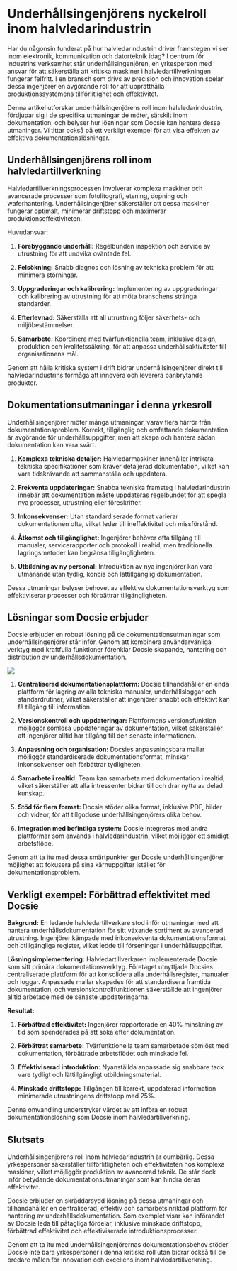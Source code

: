 # Underhållsingenjörens nyckelroll inom halvledarindustrin

Har du någonsin funderat på hur halvledarindustrin driver framstegen vi ser inom elektronik, kommunikation och datorteknik idag? I centrum för industrins verksamhet står underhållsingenjören, en yrkesperson med ansvar för att säkerställa att kritiska maskiner i halvledartillverkningen fungerar felfritt. I en bransch som drivs av precision och innovation spelar dessa ingenjörer en avgörande roll för att upprätthålla produktionssystemens tillförlitlighet och effektivitet.

Denna artikel utforskar underhållsingenjörens roll inom halvledarindustrin, fördjupar sig i de specifika utmaningar de möter, särskilt inom dokumentation, och belyser hur lösningar som Docsie kan hantera dessa utmaningar. Vi tittar också på ett verkligt exempel för att visa effekten av effektiva dokumentationslösningar.

## Underhållsingenjörens roll inom halvledartillverkning

Halvledartillverkningsprocessen involverar komplexa maskiner och avancerade processer som fotolitografi, etsning, dopning och waferhantering. Underhållsingenjörer säkerställer att dessa maskiner fungerar optimalt, minimerar driftstopp och maximerar produktionseffektiviteten.

Huvudansvar:

1. **Förebyggande underhåll:** Regelbunden inspektion och service av utrustning för att undvika oväntade fel.

2. **Felsökning:** Snabb diagnos och lösning av tekniska problem för att minimera störningar.

3. **Uppgraderingar och kalibrering:** Implementering av uppgraderingar och kalibrering av utrustning för att möta branschens stränga standarder.

4. **Efterlevnad:** Säkerställa att all utrustning följer säkerhets- och miljöbestämmelser.

5. **Samarbete:** Koordinera med tvärfunktionella team, inklusive design, produktion och kvalitetssäkring, för att anpassa underhållsaktiviteter till organisationens mål.

Genom att hålla kritiska system i drift bidrar underhållsingenjörer direkt till halvledarindustrins förmåga att innovera och leverera banbrytande produkter.

## Dokumentationsutmaningar i denna yrkesroll

Underhållsingenjörer möter många utmaningar, varav flera härrör från dokumentationsproblem. Korrekt, tillgänglig och omfattande dokumentation är avgörande för underhållsuppgifter, men att skapa och hantera sådan dokumentation kan vara svårt.

1. **Komplexa tekniska detaljer:** Halvledarmaskiner innehåller intrikata tekniska specifikationer som kräver detaljerad dokumentation, vilket kan vara tidskrävande att sammanställa och uppdatera.

2. **Frekventa uppdateringar:** Snabba tekniska framsteg i halvledarindustrin innebär att dokumentation måste uppdateras regelbundet för att spegla nya processer, utrustning eller föreskrifter.

3. **Inkonsekvenser:** Utan standardiserade format varierar dokumentationen ofta, vilket leder till ineffektivitet och missförstånd.

4. **Åtkomst och tillgänglighet:** Ingenjörer behöver ofta tillgång till manualer, servicerapporter och protokoll i realtid, men traditionella lagringsmetoder kan begränsa tillgängligheten.

5. **Utbildning av ny personal:** Introduktion av nya ingenjörer kan vara utmanande utan tydlig, koncis och lättillgänglig dokumentation.

Dessa utmaningar belyser behovet av effektiva dokumentationsverktyg som effektiviserar processer och förbättrar tillgängligheten.

## Lösningar som Docsie erbjuder

Docsie erbjuder en robust lösning på de dokumentationsutmaningar som underhållsingenjörer står inför. Genom att kombinera användarvänliga verktyg med kraftfulla funktioner förenklar Docsie skapande, hantering och distribution av underhållsdokumentation.

![](https://cdn.docsie.io/workspace_PxAvC1Uenuc7ad6H3/doc_wn84Jkoc6hIMTO2eE/file_Vyzz5xo721z1FTuRb/image_02d6bb1e-9192-fdba-359c-4a466d630223.jpg)

1. **Centraliserad dokumentationsplattform:** Docsie tillhandahåller en enda plattform för lagring av alla tekniska manualer, underhållsloggar och standardrutiner, vilket säkerställer att ingenjörer snabbt och effektivt kan få tillgång till information.

2. **Versionskontroll och uppdateringar:** Plattformens versionsfunktion möjliggör sömlösa uppdateringar av dokumentation, vilket säkerställer att ingenjörer alltid har tillgång till den senaste informationen.

3. **Anpassning och organisation:** Docsies anpassningsbara mallar möjliggör standardiserade dokumentationsformat, minskar inkonsekvenser och förbättrar tydligheten.

4. **Samarbete i realtid:** Team kan samarbeta med dokumentation i realtid, vilket säkerställer att alla intressenter bidrar till och drar nytta av delad kunskap.

5. **Stöd för flera format:** Docsie stöder olika format, inklusive PDF, bilder och videor, för att tillgodose underhållsingenjörers olika behov.

6. **Integration med befintliga system:** Docsie integreras med andra plattformar som används i halvledarindustrin, vilket möjliggör ett smidigt arbetsflöde.

Genom att ta itu med dessa smärtpunkter ger Docsie underhållsingenjörer möjlighet att fokusera på sina kärnuppgifter istället för dokumentationsproblem.

## Verkligt exempel: Förbättrad effektivitet med Docsie

**Bakgrund:** En ledande halvledartillverkare stod inför utmaningar med att hantera underhållsdokumentation för sitt växande sortiment av avancerad utrustning. Ingenjörer kämpade med inkonsekventa dokumentationsformat och otillgängliga register, vilket ledde till förseningar i underhållsuppgifter.

**Lösningsimplementering:** Halvledartillverkaren implementerade Docsie som sitt primära dokumentationsverktyg. Företaget utnyttjade Docsies centraliserade plattform för att konsolidera alla underhållsregister, manualer och loggar. Anpassade mallar skapades för att standardisera framtida dokumentation, och versionskontrollfunktionen säkerställde att ingenjörer alltid arbetade med de senaste uppdateringarna.

**Resultat:**

1. **Förbättrad effektivitet:** Ingenjörer rapporterade en 40% minskning av tid som spenderades på att söka efter dokumentation.

2. **Förbättrat samarbete:** Tvärfunktionella team samarbetade sömlöst med dokumentation, förbättrade arbetsflödet och minskade fel.

3. **Effektiviserad introduktion:** Nyanställda anpassade sig snabbare tack vare tydligt och lättillgängligt utbildningsmaterial.

4. **Minskade driftstopp:** Tillgången till korrekt, uppdaterad information minimerade utrustningens driftstopp med 25%.

Denna omvandling understryker värdet av att införa en robust dokumentationslösning som Docsie inom halvledartillverkning.

## Slutsats

Underhållsingenjörens roll inom halvledarindustrin är oumbärlig. Dessa yrkespersoner säkerställer tillförlitligheten och effektiviteten hos komplexa maskiner, vilket möjliggör produktion av avancerad teknik. De står dock inför betydande dokumentationsutmaningar som kan hindra deras effektivitet.

Docsie erbjuder en skräddarsydd lösning på dessa utmaningar och tillhandahåller en centraliserad, effektiv och samarbetsinriktad plattform för hantering av underhållsdokumentation. Som exemplet visar kan införandet av Docsie leda till påtagliga fördelar, inklusive minskade driftstopp, förbättrad effektivitet och effektiviserade introduktionsprocesser.

Genom att ta itu med underhållsingenjörernas dokumentationsbehov stöder Docsie inte bara yrkespersoner i denna kritiska roll utan bidrar också till de bredare målen för innovation och excellens inom halvledartillverkning.